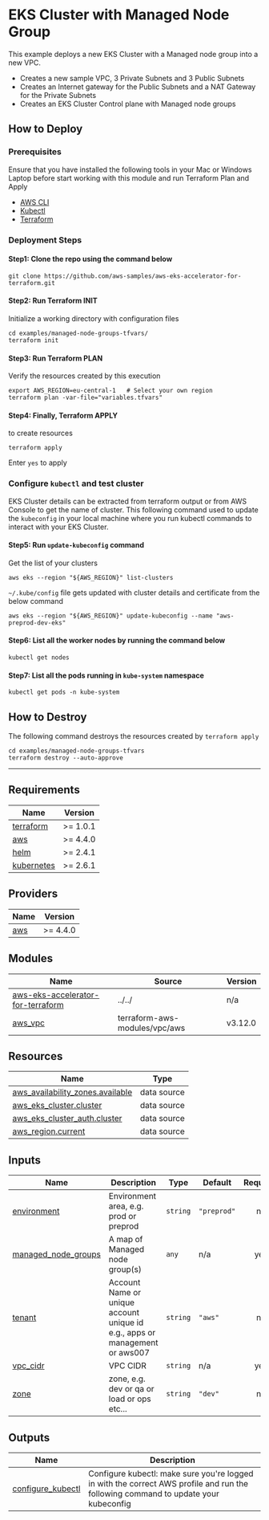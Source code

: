 # EKS Cluster with Managed Node Group

This example deploys a new EKS Cluster with a Managed node group into a new VPC.

* Creates a new sample VPC, 3 Private Subnets and 3 Public Subnets
* Creates an Internet gateway for the Public Subnets and a NAT Gateway for the
  Private Subnets
* Creates an EKS Cluster Control plane with Managed node groups

## How to Deploy

### Prerequisites

Ensure that you have installed the following tools in your Mac or Windows Laptop
before start working with this module and run Terraform Plan and Apply

* [AWS CLI](https://docs.aws.amazon.com/cli/latest/userguide/install-cliv2.html)
* [Kubectl](https://Kubernetes.io/docs/tasks/tools/)
* [Terraform](https://learn.hashicorp.com/tutorials/terraform/install-cli)

### Deployment Steps

#### Step1: Clone the repo using the command below

```shell script
git clone https://github.com/aws-samples/aws-eks-accelerator-for-terraform.git
```

#### Step2: Run Terraform INIT

Initialize a working directory with configuration files

```shell script
cd examples/managed-node-groups-tfvars/
terraform init
```

#### Step3: Run Terraform PLAN

Verify the resources created by this execution

```shell script
export AWS_REGION=eu-central-1   # Select your own region
terraform plan -var-file="variables.tfvars"
```

#### Step4: Finally, Terraform APPLY

to create resources

```shell script
terraform apply
```

Enter `yes` to apply

### Configure `kubectl` and test cluster

EKS Cluster details can be extracted from terraform output or from AWS Console
to get the name of cluster.
This following command used to update the `kubeconfig` in your local machine
where you run kubectl commands to interact with your EKS Cluster.

#### Step5: Run `update-kubeconfig` command

Get the list of your clusters

```shell script
aws eks --region "${AWS_REGION}" list-clusters
```

`~/.kube/config` file gets updated with cluster details and certificate from
the below command

```shell script
aws eks --region "${AWS_REGION}" update-kubeconfig --name "aws-preprod-dev-eks"
```

#### Step6: List all the worker nodes by running the command below

```shell script
kubectl get nodes
```

#### Step7: List all the pods running in `kube-system` namespace

```shell script
kubectl get pods -n kube-system
```

## How to Destroy

The following command destroys the resources created by `terraform apply`

```shell script
cd examples/managed-node-groups-tfvars
terraform destroy --auto-approve
```

---

<!--- BEGIN_TF_DOCS --->
## Requirements

| Name | Version |
|------|---------|
| <a name="requirement_terraform"></a> [terraform](#requirement\_terraform) | >= 1.0.1 |
| <a name="requirement_aws"></a> [aws](#requirement\_aws) | >= 4.4.0 |
| <a name="requirement_helm"></a> [helm](#requirement\_helm) | >= 2.4.1 |
| <a name="requirement_kubernetes"></a> [kubernetes](#requirement\_kubernetes) | >= 2.6.1 |

## Providers

| Name | Version |
|------|---------|
| <a name="provider_aws"></a> [aws](#provider\_aws) | >= 4.4.0 |

## Modules

| Name | Source | Version |
|------|--------|---------|
| <a name="module_aws-eks-accelerator-for-terraform"></a> [aws-eks-accelerator-for-terraform](#module\_aws-eks-accelerator-for-terraform) | ../../ | n/a |
| <a name="module_aws_vpc"></a> [aws\_vpc](#module\_aws\_vpc) | terraform-aws-modules/vpc/aws | v3.12.0 |

## Resources

| Name | Type |
|------|------|
| [aws_availability_zones.available](https://registry.terraform.io/providers/hashicorp/aws/latest/docs/data-sources/availability_zones) | data source |
| [aws_eks_cluster.cluster](https://registry.terraform.io/providers/hashicorp/aws/latest/docs/data-sources/eks_cluster) | data source |
| [aws_eks_cluster_auth.cluster](https://registry.terraform.io/providers/hashicorp/aws/latest/docs/data-sources/eks_cluster_auth) | data source |
| [aws_region.current](https://registry.terraform.io/providers/hashicorp/aws/latest/docs/data-sources/region) | data source |

## Inputs

| Name | Description | Type | Default | Required |
|------|-------------|------|---------|:--------:|
| <a name="input_environment"></a> [environment](#input\_environment) | Environment area, e.g. prod or preprod | `string` | `"preprod"` | no |
| <a name="input_managed_node_groups"></a> [managed\_node\_groups](#input\_managed\_node\_groups) | A map of Managed node group(s) | `any` | n/a | yes |
| <a name="input_tenant"></a> [tenant](#input\_tenant) | Account Name or unique account unique id e.g., apps or management or aws007 | `string` | `"aws"` | no |
| <a name="input_vpc_cidr"></a> [vpc\_cidr](#input\_vpc\_cidr) | VPC CIDR | `string` | n/a | yes |
| <a name="input_zone"></a> [zone](#input\_zone) | zone, e.g. dev or qa or load or ops etc... | `string` | `"dev"` | no |

## Outputs

| Name | Description |
|------|-------------|
| <a name="output_configure_kubectl"></a> [configure\_kubectl](#output\_configure\_kubectl) | Configure kubectl: make sure you're logged in with the correct AWS profile and run the following command to update your kubeconfig |

<!--- END_TF_DOCS --->
